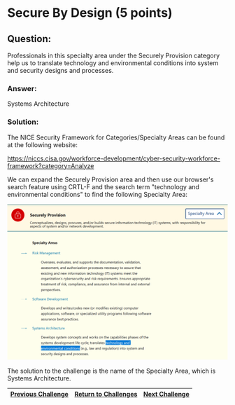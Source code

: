# Secure By Design (5 points)

## Question:

Professionals in this specialty area under the Securely Provision category help us to translate technology and environmental conditions into system and security designs and processes.

### Answer:

Systems Architecture

### Solution:

The NICE Security Framework for Categories/Specialty Areas can be found at the following website:

https://niccs.cisa.gov/workforce-development/cyber-security-workforce-framework?category=Analyze

We can expand the Securely Provision area and then use our browser's search feature using CRTL-F and the search term "technology and environmental conditions" to find the following Specialty Area:

![nice-screenshot.png](nice-screenshot.png)

The solution to the challenge is the name of the Specialty Area, which is Systems Architecture.

| [Previous Challenge](/Challenges/Securely-Provision/3) | [Return to Challenges](/Challenges/../../../#modules) | [Next Challenge](/Challenges/Securely-Provision/5) |
| :------- | :-----: | ------: |